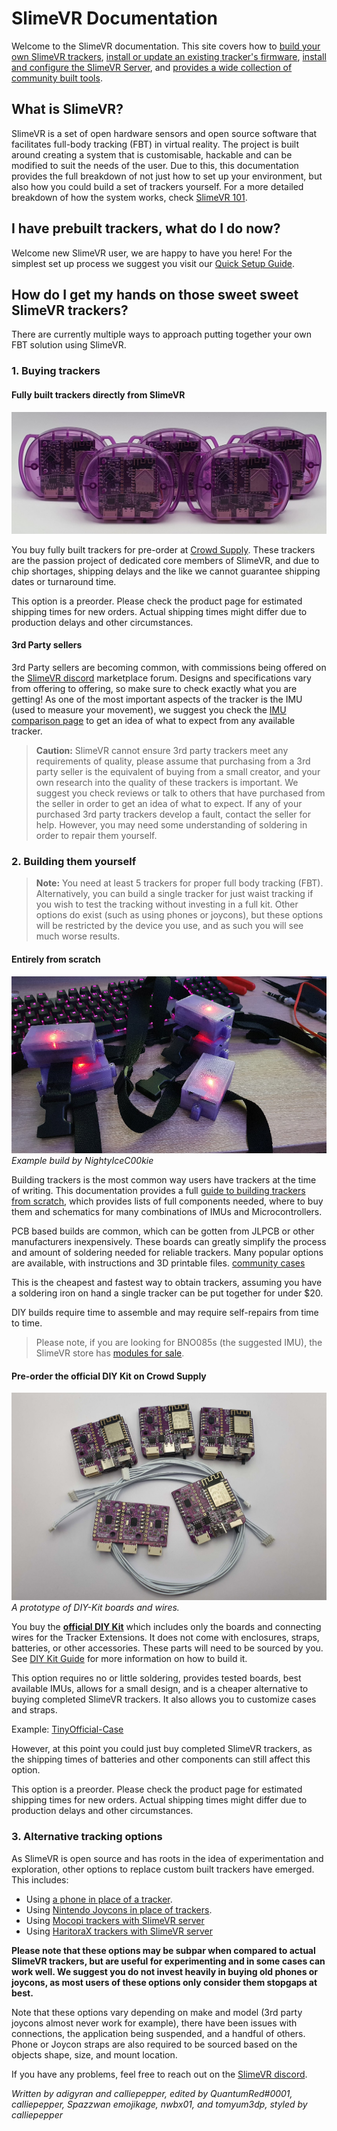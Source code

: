 # SlimeVR Documentation

Welcome to the SlimeVR documentation. This site covers how to [build your own SlimeVR trackers](diy/index.html), [install or update an existing tracker's firmware](firmware/index.html), [install and configure the SlimeVR Server](server/index.html), and [provides a wide collection of community built tools](tools/index.html).


## What is SlimeVR?

SlimeVR is a set of open hardware sensors and open source software that facilitates full-body tracking (FBT) in virtual reality. The project is built around creating a system that is customisable, hackable and can be modified to suit the needs of the user. Due to this, this documentation provides the full breakdown of not just how to set up your environment, but also how you could build a set of trackers yourself. For a more detailed breakdown of how the system works, check [SlimeVR 101](slimevr101.html).

## I have prebuilt trackers, what do I do now?

Welcome new SlimeVR user, we are happy to have you here! For the simplest set up process we suggest you visit our [Quick Setup Guide](quick-setup.md).

## How do I get my hands on those sweet sweet SlimeVR trackers?

There are currently multiple ways to approach putting together your own FBT solution using SlimeVR.



### 1. Buying trackers

#### Fully built trackers directly from SlimeVR

![Slime Trackers](assets/img/slimeVRTrackers.jpg)

You buy fully built trackers for pre-order at [Crowd Supply](https://www.crowdsupply.com/slimevr/slimevr-full-body-tracker). These trackers are the passion project of dedicated core members of SlimeVR, and due to chip shortages, shipping delays and the like we cannot guarantee shipping dates or turnaround time.

This option is a preorder. Please check the product page for estimated shipping times for new orders. Actual shipping times might differ due to production delays and other circumstances.

#### 3rd Party sellers

3rd Party sellers are becoming common, with commissions being offered on the [SlimeVR discord](https://discord.gg/SlimeVR) marketplace forum. Designs and specifications vary from offering to offering, so make sure to check exactly what you are getting! As one of the most important aspects of the tracker is the IMU (used to measure your movement), we suggest you check the [IMU comparison page](diy/imu-comparison.html) to get an idea of what to expect from any available tracker.

> **Caution:** SlimeVR cannot ensure 3rd party trackers meet any requirements of quality, please assume that purchasing from a 3rd party seller is the equivalent of buying from a small creator, and your own research into the quality of these trackers is important. We suggest you check reviews or talk to others that have purchased from the seller in order to get an idea of what to expect. If any of your purchased 3rd party trackers develop a fault, contact the seller for help. However, you may need some understanding of soldering in order to repair them yourself.

### 2. Building them yourself

> **Note:** You need at least 5 trackers for proper full body tracking (FBT). Alternatively, you can build a single tracker for just waist tracking if you wish to test the tracking without investing in a full kit. Other options do exist (such as using phones or joycons), but these options will be restricted by the device you use, and as such you will see much worse results.

#### Entirely from scratch

![Example DIY build](assets/img/exampleBuild.jpg)<br>
*Example build by NightyIceC00kie*

Building trackers is the most common way users have trackers at the time of writing. This documentation provides a full [guide to building trackers from scratch](diy/index.html), which provides lists of full components needed, where to buy them and schematics for many combinations of IMUs and Microcontrollers.

PCB based builds are common, which can be gotten from JLPCB or other manufacturers inexpensively. These boards can greatly simplify the process and amount of soldering needed for reliable trackers. Many popular options are available, with instructions and 3D printable files. [community cases](diy/cases.md)

This is the cheapest and fastest way to obtain trackers, assuming you have a soldering iron on hand a single tracker can be put together for under $20.

DIY builds require time to assemble and may require self-repairs from time to time.

> Please note, if you are looking for BNO085s (the suggested IMU), the SlimeVR store has [modules for sale](https://shop.slimevr.dev/products/slimevr-imu-module-bno085).

#### Pre-order the official DIY Kit on Crowd Supply

![DIY kit](assets/img/DIY_KIT_box-contents.jpg)<br>
*A prototype of DIY-Kit boards and wires.*

You buy the [**official DIY Kit**](https://www.crowdsupply.com/slimevr/slimevr-full-body-tracker) which includes only the boards and connecting wires for the Tracker Extensions. It does not come with enclosures, straps, batteries, or other accessories. These parts will need to be sourced by you. See [DIY Kit Guide](diy/diy_kit_guide.html) for more information on how to build it.

This option requires no or little soldering, provides tested boards, best available IMUs, allows for a small design, and is a cheaper alternative to buying completed SlimeVR trackers. It also allows you to customize cases and straps.

Example: [TinyOfficial-Case](https://github.com/ZRock35/TinyOfficial-Case)

However, at this point you could just buy completed SlimeVR trackers, as the shipping times of batteries and other components can still affect this option.

This option is a preorder. Please check the product page for estimated shipping times for new orders. Actual shipping times might differ due to production delays and other circumstances.

### 3. Alternative tracking options

As SlimeVR is open source and has roots in the idea of experimentation and exploration, other options to replace custom built trackers have emerged. This includes:

- Using [a phone in place of a tracker](tools/owoTrack.md).
- Using [Nintendo Joycons in place of trackers](tools/slimevr-wrangler.html).
- Using [Mocopi trackers with SlimeVR server](https://www.sony.net/Products/mocopi-dev/en/documents/beta/HowToBetaFunctions_SlimeVR.html)
- Using [HaritoraX trackers with SlimeVR server](tools/slimetora.md)

**Please note that these options may be subpar when compared to actual SlimeVR trackers, but are useful for experimenting and in some cases can work well. We suggest you do not invest heavily in buying old phones or joycons, as most users of these options only consider them stopgaps at best.**

Note that these options vary depending on make and model (3rd party joycons almost never work for example), there have been issues with connections, the application being suspended, and a handful of others. Phone or Joycon straps are also required to be sourced based on the objects shape, size, and mount location.


If you have any problems, feel free to reach out on the [SlimeVR discord](https://discord.gg/SlimeVR).

*Written by adigyran and calliepepper, edited by QuantumRed#0001, calliepepper, Spazzwan emojikage, nwbx01, and tomyum3dp, styled by calliepepper*
